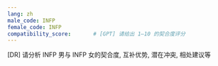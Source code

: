 ```yaml
---
lang: zh
male_code: INFP
female_code: INFP
compatibility_score:       # [GPT] 请给出 1–10 的契合度评分
---
```


[DR] 请分析 INFP 男与 INFP 女的契合度, 互补优势, 潜在冲突, 相处建议等

